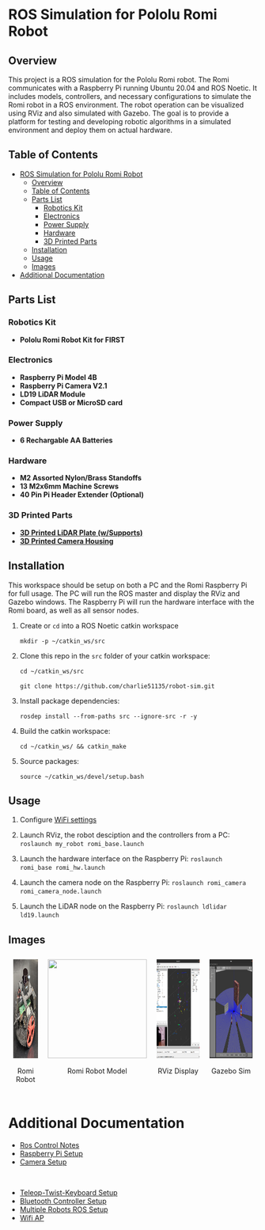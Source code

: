 # ROS Simulation for Pololu Romi Robot

## Overview
This project is a ROS simulation for the Pololu Romi robot. The Romi communicates with a Raspberry Pi running Ubuntu 20.04 and ROS Noetic. It includes models, controllers, and necessary configurations to simulate the Romi robot in a ROS environment. The robot operation can be visualized using RViz and also simulated with Gazebo. The goal is to provide a platform for testing and developing robotic algorithms in a simulated environment and deploy them on actual hardware.


## Table of Contents
- [ROS Simulation for Pololu Romi Robot](#ros-simulation-for-pololu-romi-robot)
  - [Overview](#overview)
  - [Table of Contents](#table-of-contents)
  - [Parts List](#parts-list)
    - [Robotics Kit](#robotics-kit)
    - [Electronics](#electronics)
    - [Power Supply](#power-supply)
    - [Hardware](#hardware)
    - [3D Printed Parts](#3d-printed-parts)
  - [Installation](#installation)
  - [Usage](#usage)
  - [Images](#images)
- [Additional Documentation](#additional-documentation)


## Parts List

### Robotics Kit
- **Pololu Romi Robot Kit for FIRST**

### Electronics
- **Raspberry Pi Model 4B**
- **Raspberry Pi Camera V2.1**
- **LD19 LiDAR Module**
- **Compact USB or MicroSD card**

### Power Supply
- **6 Rechargable AA Batteries**

### Hardware
- **M2 Assorted Nylon/Brass Standoffs**
- **13 M2x6mm Machine Screws**
- **40 Pin Pi Header Extender (Optional)**

### 3D Printed Parts
- [**3D Printed LiDAR Plate (w/Supports)**](docs/files/CAD/lidar_mount.stl)
- [**3D Printed Camera Housing**](https://www.printables.com/de/model/693396/files)



## Installation

This workspace should be setup on both a PC and the Romi Raspberry Pi for full usage. The PC will run the ROS master and display the RViz and Gazebo windows. The Raspberry Pi will run the hardware interface with the Romi board, as well as all sensor nodes. 

1. Create or `cd` into a ROS Noetic catkin workspace
   ```console
   mkdir -p ~/catkin_ws/src
   ```

2. Clone this repo in the `src` folder of your catkin workspace:
   ```console
   cd ~/catkin_ws/src
   ```
   ```console
   git clone https://github.com/charlie51135/robot-sim.git
   ```
   
3. Install package dependencies:
   ```
   rosdep install --from-paths src --ignore-src -r -y
   ```

4. Build the catkin workspace:
   ```console
   cd ~/catkin_ws/ && catkin_make
   ```

5. Source packages:
   ```console
   source ~/catkin_ws/devel/setup.bash
   ```

   
## Usage

1. Configure [WiFi settings](docs/ros_ip_setup.md)

2. Launch RViz, the robot desciption and the controllers from a PC:
`roslaunch my_robot romi_base.launch`

3. Launch the hardware interface on the Raspberry Pi:
`roslaunch romi_base romi_hw.launch`

4. Launch the camera node on the Raspberry Pi:
`roslaunch romi_camera romi_camera_node.launch`

5. Launch the LiDAR node on the Raspberry Pi:
`roslaunch ldlidar ld19.launch`


## Images

<div style="display: flex; justify-content: left; align-items: left;">
   <div style="text-align: center; margin: 10px;">
      <img src="docs/files/romi_robot.jpg" width="200" height="200"/>
      <p>Romi Robot</p>
   </div>

   <div style="text-align: center; margin: 10px;">
      <img src="docs/files/romi_model.gif" width="200" height="200"/>
      <p>Romi Robot Model</p>
   </div>

   <div style="text-align: center; margin: 10px;">
      <img src="docs/files/romi_rviz.png" width="350" height="200"/>
      <p>RViz Display</p>
   </div>

   <div style="text-align: center; margin: 10px;">
      <img src="docs/files/romi_gazebo.png" width="350" height="200"/>
      <p>Gazebo Sim</p>
   </div>
</div>


# Additional Documentation

* [Ros Control Notes](docs/ros_control.md)
* [Raspberry Pi Setup](docs/rpi_setup.md)
* [Camera Setup](docs/rpi_camera.md)
</br>

* [Teleop-Twist-Keyboard Setup](docs/teleop_twist_keyboard.md)
* [Bluetooth Controller Setup](docs/bluetooth_controller.md)
* [Multiple Robots ROS Setup](docs/two_robots_rviz.md)
* [Wifi AP](docs/wifi_ap.md)